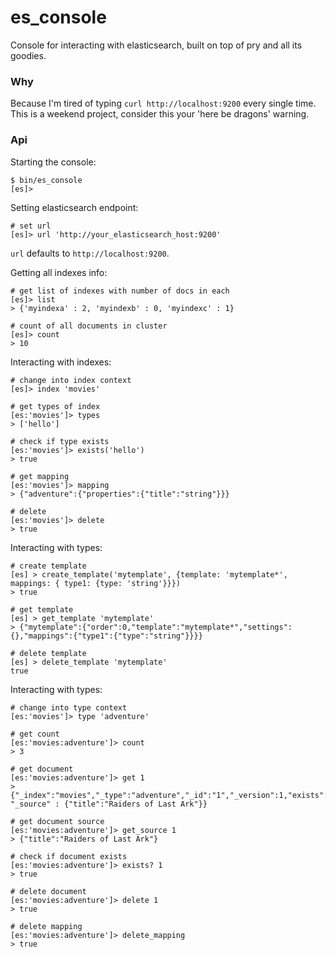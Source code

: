 # es_console

Console for interacting with elasticsearch, built on top of pry and all its goodies.

### Why

Because I'm tired of typing `curl http://localhost:9200` every single time. This is a weekend project, consider this your 'here be dragons' warning.

### Api

Starting the console:

```
$ bin/es_console
[es]>
```

Setting elasticsearch endpoint:

```
# set url
[es]> url 'http://your_elasticsearch_host:9200'
```

`url` defaults to `http://localhost:9200`.

Getting all indexes info:

```
# get list of indexes with number of docs in each
[es]> list
> {'myindexa' : 2, 'myindexb' : 0, 'myindexc' : 1}

# count of all documents in cluster
[es]> count
> 10
```

Interacting with indexes:

```
# change into index context
[es]> index 'movies'

# get types of index
[es:'movies']> types
> ['hello']

# check if type exists
[es:'movies']> exists('hello')
> true

# get mapping
[es:'movies']> mapping
> {"adventure":{"properties":{"title":"string"}}}

# delete
[es:'movies']> delete
> true
```

Interacting with types:
```
# create template
[es] > create_template('mytemplate', {template: 'mytemplate*', mappings: { type1: {type: 'string'}}})
> true

# get template
[es] > get_template 'mytemplate'
> {"mytemplate":{"order":0,"template":"mytemplate*","settings":{},"mappings":{"type1":{"type":"string"}}}}

# delete template
[es] > delete_template 'mytemplate'
true
```

Interacting with types:

```
# change into type context
[es:'movies']> type 'adventure'

# get count
[es:'movies:adventure']> count
> 3

# get document
[es:'movies:adventure']> get 1
>{"_index":"movies","_type":"adventure","_id":"1","_version":1,"exists":true, "_source" : {"title":"Raiders of Last Ark"}}

# get document source
[es:'movies:adventure']> get_source 1
> {"title":"Raiders of Last Ark"}

# check if document exists
[es:'movies:adventure']> exists? 1
> true

# delete document
[es:'movies:adventure']> delete 1
> true

# delete mapping
[es:'movies:adventure']> delete_mapping
> true
```
